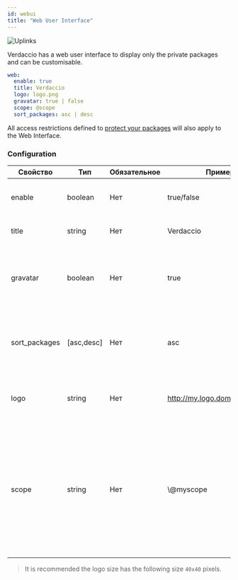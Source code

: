 ```yaml
---
id: webui
title: "Web User Interface"
---
```

![Uplinks](https://user-images.githubusercontent.com/558752/52916111-fa4ba980-32db-11e9-8a64-f4e06eb920b3.png)

Verdaccio has a web user interface to display only the private packages and can be customisable.

```yaml
web:
  enable: true
  title: Verdaccio
  logo: logo.png
  gravatar: true | false
  scope: @scope
  sort_packages: asc | desc
```

All access restrictions defined to [protect your packages](protect-your-dependencies.md) will also apply to the Web Interface.

### Configuration

| Свойство      | Тип        | Обязательное | Пример                         | Поддержка | Описание                                                                                                                                             |
| ------------- | ---------- | ------------ | ------------------------------ | --------- | ---------------------------------------------------------------------------------------------------------------------------------------------------- |
| enable        | boolean    | Нет          | true/false                     | все       | allow to display the web interface                                                                                                                   |
| title         | string     | Нет          | Verdaccio                      | все       | HTML head title description                                                                                                                          |
| gravatar      | boolean    | Нет          | true                           | `>v4`  | Gravatars will be generated under the hood if this property is enabled                                                                               |
| sort_packages | [asc,desc] | Нет          | asc                            | `>v4`  | Gravatars will be generated under the hood if this property is enabled                                                                               |
| logo          | string     | Нет          | http://my.logo.domain/logo.png | все       | a URI where logo is located (header logo)                                                                                                            |
| scope         | string     | Нет          | \\@myscope                   | все       | If you're using this registry for a specific module scope, specify that scope to set it in the webui instructions header (note: escape @ with \\@) |

> It is recommended the logo size has the following size `40x40` pixels.